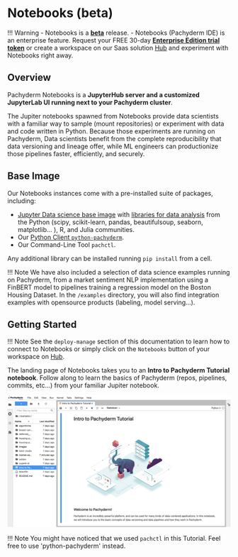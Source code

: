 # Notebooks (beta)

!!! Warning
     - Notebooks is a [**beta**](../../../../contributing/supported-releases/#beta) release.
     - Notebooks (Pachyderm IDE) is an enterprise feature. Request your FREE 30-day [**Enterprise Edition trial token**](https://www.pachyderm.com/trial) or create a workspace on our Saas
     solution [Hub](https://hub.pachyderm.com) and experiment with Notebooks right away.

## Overview

Pachyderm Notebooks is a **JupyterHub server and a customized JupyterLab UI running next to your Pachyderm cluster**.

The Jupiter notebooks spawned from Notebooks provide data scientists with a familiar way to sample (mount repositories) or experiment with data and code written in Python. 
Because those experiments are running on Pachyderm, Data scientists benefit from the complete reproducibility that data versioning and lineage offer, while ML engineers can productionize those pipelines faster, efficiently, and securely.

## Base Image

Our Notebooks instances come with a pre-installed suite of packages, including:

 - [Jupyter Data science base image](https://hub.docker.com/layers/jupyter/datascience-notebook/python-3.8.8/images/sha256-bab39ddef7f66e05a0618a23abbf8e71cba000a5fff585b515cc3338698ec165?context=explore) with [libraries for data analysis](https://jupyter-docker-stacks.readthedocs.io/en/latest/using/selecting.html#jupyter-datascience-notebook) from the Python (scipy, scikit-learn, pandas, beautifulsoup, seaborn, matplotlib... ), R, and Julia communities. 
 - Our [Python Client `python-pachyderm`](../../../../reference/clients/#python-client). 
 - Our Command-Line Tool `pachctl`.

Any additional library can be installed running `pip install` from a cell.

!!! Note 
     We have also included a selection of data science examples running on Pachyderm, from a market sentiment NLP implementation using a FinBERT model to pipelines training a regression model on the Boston Housing Dataset. In the `/examples` directory, you will also find integration examples with opensource products (labeling, model serving...).
## Getting Started

!!! Note 
     See the `deploy-manage` section of this documentation to learn how to connect to Notebooks or simply click on the `Notebooks` button of your workspace on [Hub](https://hub.pachyderm.com).

The landing page of Notebooks takes you to an **Intro to Pachyderm Tutorial notebook**. 
Follow along to learn the basics of Pachyderm (repos, pipelines, commits, etc...) from your familiar Jupiter notebook. 

![Notebooks Landing Page](../images/notebooks-landing-page.png)

!!! Note 
     You might have noticed that we used `pachctl` in this Tutorial. Feel free to use 'python-pachyderm' instead. 
